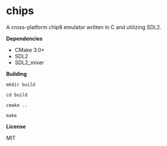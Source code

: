 # chips
A cross-platform chip8 emulator written in C and utilizing SDL2.

<b> Dependencies </b>
- CMake 3.0+
- SDL2
- SDL2_mixer

<b> Building </b>

```
mkdir build

cd build

cmake ..

make
```

<b> License </b>

MIT
